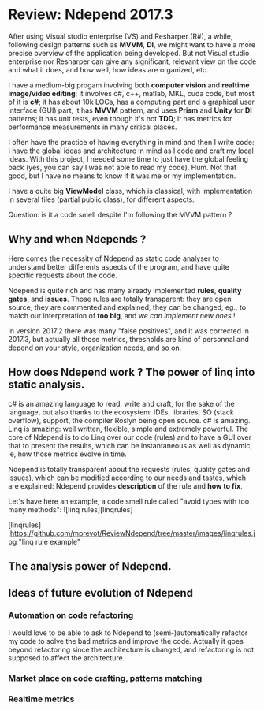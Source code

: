 # Review: Ndepend 2017.3

After using Visual studio enterprise (VS) and Resharper (R#), a while, following design patterns such as **MVVM**, **DI**, we might want to have a more precise overview of the application being developed. But not Visual studio enterprise nor Resharper can give any significant, relevant view on the code and what it does, and how well, how ideas are organized, etc.

I have a medium-big progam involving both **computer vision** and **realtime image/video editing**; it involves c#, c++, matlab, MKL, cuda code, but most of it is **c#**; it has about 10k LOCs, has a computing part and a graphical user interface (GUI) part, it has **MVVM** pattern, and uses **Prism** and **Unity** for **DI** patterns; it has unit tests, even though it's not **TDD**; it has metrics for performance measurements in many critical places.

I often have the practice of having everything in mind and then I write code: I have the global ideas and architecture in mind as I code and craft my local ideas. With this project, I needed some time to just have the global feeling back (yes, you can say I was not able to read my code). Hum. Not that good, but I have no means to know if it was me or my implementation.

I have a quite big **ViewModel** class, which is classical, with implementation in several files (partial public class), for different aspects.

Question: is it a code smell despite I'm following the MVVM pattern ?

## Why and when Ndepends ?

Here comes the necessity of Ndepend as static code analyser to understand better differents aspects of the program, and have quite specific requests about the code.

Ndepend is quite rich and has many already implemented **rules**, **quality gates**, and **issues**. Those rules are totally transparent: they are open source, they are commented and explained, they can be changed, eg., to match our interpretation of **too big**, and _we can implement new ones_ !

 In version 2017.2 there was many "false positives", and it was corrected in 2017.3, but actually all those metrics, thresholds are kind of personnal and depend on your style, organization needs, and so on.

## How does Ndepend work ? The power of linq into static analysis.

c# is an amazing language to read, write and craft, for the sake of the language, but also thanks to the ecosystem: IDEs, libraries, SO (stack overflow), support, the compiler Roslyn being open source. c# is amazing. Linq is amazing: well written, flexible, simple and extremely powerful. The core of Ndepend is to do Linq over our code (rules) and to have a GUI over that to present the results, which can be instantaneous as well as dynamic, ie, how those metrics evolve in time.

Ndepend is totally transparent about the requests (rules, quality gates and issues), which can be modified according to our needs and tastes, which are explained: Ndepend provides **description** of the rule and **how to fix**.

Let's have here an example, a code smell rule called "avoid types with too many methods": ![linq rules][linqrules]

[linqrules] :https://github.com/mprevot/ReviewNdepend/tree/master/images/linqrules.jpg "linq rule example"

## The analysis power of Ndepend.




## Ideas of future evolution of Ndepend

### Automation on code refactoring

I would love to be able to ask to Ndepend to (semi-)automatically refactor my code to solve the bad metrics and improve the code. Actually it goes beyond refactoring since the architecture is changed, and refactoring is not supposed to affect the architecture.

### Market place on code crafting, patterns matching

### Realtime metrics



